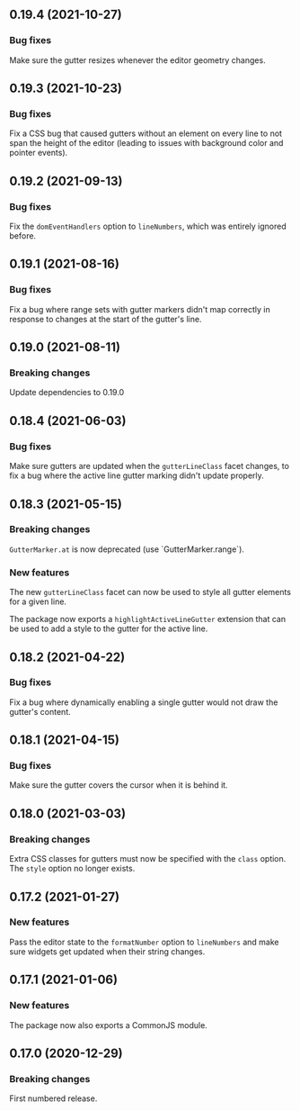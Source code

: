 ## 0.19.4 (2021-10-27)

### Bug fixes

Make sure the gutter resizes whenever the editor geometry changes.

## 0.19.3 (2021-10-23)

### Bug fixes

Fix a CSS bug that caused gutters without an element on every line to not span the height of the editor (leading to issues with background color and pointer events).

## 0.19.2 (2021-09-13)

### Bug fixes

Fix the `domEventHandlers` option to `lineNumbers`, which was entirely ignored before.

## 0.19.1 (2021-08-16)

### Bug fixes

Fix a bug where range sets with gutter markers didn't map correctly in response to changes at the start of the gutter's line.

## 0.19.0 (2021-08-11)

### Breaking changes

Update dependencies to 0.19.0

## 0.18.4 (2021-06-03)

### Bug fixes

Make sure gutters are updated when the `gutterLineClass` facet changes, to fix a bug where the active line gutter marking didn't update properly.

## 0.18.3 (2021-05-15)

### Breaking changes

`GutterMarker.at` is now deprecated (use \`GutterMarker.range\`).

### New features

The new `gutterLineClass` facet can now be used to style all gutter elements for a given line.

The package now exports a `highlightActiveLineGutter` extension that can be used to add a style to the gutter for the active line.

## 0.18.2 (2021-04-22)

### Bug fixes

Fix a bug where dynamically enabling a single gutter would not draw the gutter's content.

## 0.18.1 (2021-04-15)

### Bug fixes

Make sure the gutter covers the cursor when it is behind it.

## 0.18.0 (2021-03-03)

### Breaking changes

Extra CSS classes for gutters must now be specified with the `class` option. The `style` option no longer exists.

## 0.17.2 (2021-01-27)

### New features

Pass the editor state to the `formatNumber` option to `lineNumbers` and make sure widgets get updated when their string changes.

## 0.17.1 (2021-01-06)

### New features

The package now also exports a CommonJS module.

## 0.17.0 (2020-12-29)

### Breaking changes

First numbered release.

